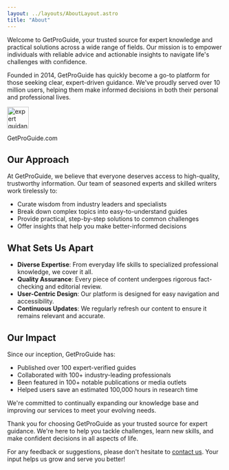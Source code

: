 ```yaml
---
layout: ../layouts/AboutLayout.astro
title: "About"
---
```


Welcome to GetProGuide, your trusted source for expert knowledge and practical solutions across a wide range of fields. Our mission is to empower individuals with reliable advice and actionable insights to navigate life's challenges with confidence.

Founded in 2014, GetProGuide has quickly become a go-to platform for those seeking clear, expert-driven guidance. We've proudly served over 10 million users, helping them make informed decisions in both their personal and professional lives.

<div>
  <img src="/assets/logo.svg" class="sm:w-1/2 mx-auto" alt="expert guidance illustration" style="width: 50px; height: 50px;">
  <p>GetProGuide.com</p>
</div>

## Our Approach

At GetProGuide, we believe that everyone deserves access to high-quality, trustworthy information. Our team of seasoned experts and skilled writers work tirelessly to:

- Curate wisdom from industry leaders and specialists
- Break down complex topics into easy-to-understand guides
- Provide practical, step-by-step solutions to common challenges
- Offer insights that help you make better-informed decisions

## What Sets Us Apart

- **Diverse Expertise**: From everyday life skills to specialized professional knowledge, we cover it all.
- **Quality Assurance**: Every piece of content undergoes rigorous fact-checking and editorial review.
- **User-Centric Design**: Our platform is designed for easy navigation and accessibility.
- **Continuous Updates**: We regularly refresh our content to ensure it remains relevant and accurate.

## Our Impact

Since our inception, GetProGuide has:

- Published over 100 expert-verified guides
- Collaborated with 100+ industry-leading professionals
- Been featured in 100+ notable publications or media outlets
- Helped users save an estimated 100,000 hours in research time

We're committed to continually expanding our knowledge base and improving our services to meet your evolving needs.

Thank you for choosing GetProGuide as your trusted source for expert guidance. We're here to help you tackle challenges, learn new skills, and make confident decisions in all aspects of life.

For any feedback or suggestions, please don't hesitate to [contact us](mailto:vinebyte@gmail.com). Your input helps us grow and serve you better!